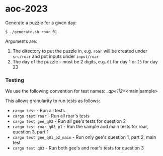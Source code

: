 # aoc-2023

Generate a puzzle for a given day:

```
$ ./generate.sh roar 01
```

Arguments are:

1. The directory to put the puzzle in, e.g. `roar` will be created under `src/roar` and put inputs under `input/roar`
2. The day of the puzzle - must be 2 digits, e.g. `01` for day 1 or `23` for day 23

### Testing

We use the following convention for test names: <programmer>_q<day>_p<1|2>_<main|sample>

This allows granularity to run tests as follows:

- `cargo test` - Run all tests
- `cargo test roar` - Run all roar's tests
- `cargo test gee_q02` - Run all gee's tests for question 2
- `cargo test roar_q03_p1` - Run the sample and main tests for roar, question 3, part 1
- `cargo test gee_q01_p2_main` - Run only gee's question 1, part 2, main test
- `cargo test q03` - Run both gee's and roar's tests for question 3


